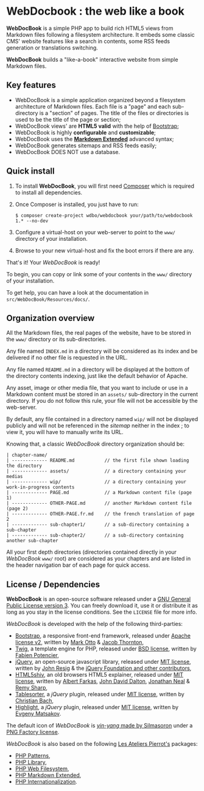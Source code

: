 WebDocbook : the web like a book
===============================

**WebDocBook** is a simple PHP app to build rich HTML5 views from Markdown files following a 
filesystem architecture. It embeds some classic CMS' website features like a search in contents,
some RSS feeds generation or translations switching.

**WebDocBook** builds a "like-a-book" interactive website from simple Markdown files.


Key features
------------

-   WebDocBook is a simple application organized beyond a filesystem architecture of Markdown files.
    Each file is a "page" and each sub-directory is a "section" of pages. The title of the files 
    or directories is used to be the title of the page or section;
-   WebDocBook views' are **HTML5 valid** with the help of [Bootstrap](http://twitter.github.io/bootstrap/);
-   WebDocBook is highly **configurable** and **customizable**;
-   WebDocBook uses the [**Markdown Extended**](http://aboutmde.org/) advanced syntax;
-   WebDocBook generates sitemaps and RSS feeds easily;
-   WebDocBook DOES NOT use a database.


Quick install
-------------

1.  To install **WebDocBook**, you will first need [Composer](http://getcomposer.org/) which is
    required to install all dependencies.

2.  Once Composer is installed, you just have to run:

        $ composer create-project wdbo/webdocbook your/path/to/webdocbook 1.* --no-dev

3.  Configure a virtual-host on your web-server to point to the `www/` directory of your
    installation.

4.  Browse to your new virtual-host and fix the boot errors if there are any.

That's it! Your *WebDocBook* is ready!

To begin, you can copy or link some of your contents in the `www/` directory of your
installation.

To get help, you can have a look at the documentation in `src/WebDocBook/Resources/docs/`.


Organization overview
---------------------

All the Markdown files, the real pages of the website, have to be stored in the `www/` 
directory or its sub-directories.

Any file named `INDEX.md` in a directory will be considered as its index and be delivered if 
no other file is requested in the URL.

Any file named `README.md` in a directory will be displayed at the bottom of the directory 
contents indexing, just like the default behavior of Apache.

Any asset, image or other media file, that you want to include or use in a Markdown
content must be stored in an `assets/` sub-directory in the current directory. If you do
not follow this rule, your file will not be accessible by the web-server.

By default, any file contained in a directory named `wip/` will not be displayed publicly 
and will not be referenced in the *sitemap* neither in the index ; to view it, you will have 
to manually write its URL. 

Knowing that, a classic *WebDocBook* directory organization should be:

    | chapter-name/
    | ------------- README.md           // the first file shown loading the directory
    | ------------- assets/             // a directory containing your medias
    | ------------- wip/                // a directory containing your work-in-progress contents
    | ------------- PAGE.md             // a Markdown content file (page 1)
    | ------------- OTHER-PAGE.md       // another Markdown content file (page 2)
    | ------------- OTHER-PAGE.fr.md    // the french translation of page 2
    | ------------- sub-chapter1/       // a sub-directory containing a sub-chapter
    | ------------- sub-chapter2/       // a sub-directory containing another sub-chapter

All your first depth directories (directories contained directly in your *WebDocBook* `www/` root)
are considered as your chapters and are listed in the header navigation bar of each page
for quick access.


License / Dependencies
----------------------

**WebDocBook** is an open-source software released under a
[GNU General Public License version 3](http://github.com/wdbo/webdocbook/blob/master/LICENSE). 
You can freely download it, use it or distribute it as long as you stay in the license 
conditions. See the `LICENSE` file for more info.

*WebDocBook* is developed with the help of the following third-parties:

-   [Bootstrap](http://twitter.github.io/bootstrap/), a responsive front-end framework, 
    released under [Apache license v2](http://www.apache.org/licenses/LICENSE-2.0),
    written by [Mark Otto](http://twitter.com/mdo) & [Jacob Thornton](http://twitter.com/fat),    
-   [Twig](http://twig.sensiolabs.org/), a template engine for PHP, 
    released under [BSD license](http://opensource.org/licenses/BSD-3-Clause),
    written by [Fabien Potencier](http://connect.sensiolabs.com/api/alternates/4aed4f5d-e0cb-4320-902f-885fddaa7d15),
-   [jQuery](http://jquery.com/), an open-source javascript library, 
    released under [MIT license](http://github.com/jquery/jquery/blob/master/MIT-LICENSE.txt),
    written by [John Resig](http://ejohn.org/) & the [jQuery Foundation and other contributors](http://jquery.org/),
-   [HTML5shiv](http://code.google.com/p/html5shiv/), an old browsers HTML5 explainer, 
    released under [MIT license](http://github.com/jquery/jquery/blob/master/MIT-LICENSE.txt),
    written by [Albert Farkas](http://twitter.com/afarkas), [John David Dalton](http://twitter.com/jdalton), 
    [Jonathan Neal](http://twitter.com/jon_neal) & [Remy Sharp](http://twitter.com/rem),
-   [Tablesorter](http://mottie.github.io/tablesorter/docs/), a *jQuery* plugin, 
    released under [MIT license](http://github.com/jquery/jquery/blob/master/MIT-LICENSE.txt),
    written by [Christian Bach](http://twitter.com/lovepeacenukes),
-   [Highlight](http://webcodingstudio.com/blog/jquery-syntax-highlight-plugin), a *jQuery* plugin, 
    released under [MIT license](http://github.com/jquery/jquery/blob/master/MIT-LICENSE.txt),
    written by [Evgeny Matsakov](http://webcodingstudio.com/).

The default icon of *WebDocBook* is [*yin-yang* made by Silmasoron](http://www.pngfactory.net/png/5154/yin-yang)
under a [PNG Factory license](http://www.pngfactory.net/licence/PngFactory/).

*WebDocBook* is also based on the following [Les Ateliers Pierrot's](http://www.ateliers-pierrot.fr/) packages:

-   [PHP Patterns](http://github.com/atelierspierrot/patterns),
-   [PHP Library](http://github.com/atelierspierrot/library),
-   [PHP Web Filesystem](http://github.com/atelierspierrot/webfilesystem),
-   [PHP Markdown Extended](http://github.com/piwi/markdown-extended),
-   [PHP Internationalization](http://github.com/atelierspierrot/internationalization).
